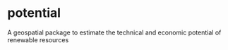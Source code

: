 # potential
A geospatial package to estimate the technical and economic potential of renewable resources
